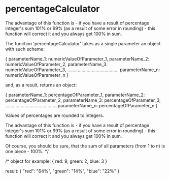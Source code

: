 # percentageCalculator
The advantage of this function is - if you have a result of percentage integer's sum 101% or 99% (as a result of some error in rounding) - this function will correct it and you always get 100% in sum.

The function 'percentageCalculator' takes as a single parameter an object with such scheme:

{
    parameterName_1: numericValueOfParameter_1,
    parameterName_2: numericValueOfParameter_2,
    parameterName_3: numericValueOfParameter_3,
    ........................................
    parameterName_n: numericValueOfParameter_n
}

and, as a result, returns an object:

{
    parameterName_1: percentageOfParameter_1,
    parameterName_2: percentageOfParameter_2,
    parameterName_3: percentageOfParameter_3,
    ........................................
    parameterName_n: percentageOfParameter_n
}

Values of percentages are rounded to integers.

The advantage of this function is - if you have a result of percentage integer's sum 101% or 99%
(as a result of some error in rounding) - this function will correct it and you always get 100% in sum.

Of course, you should be sure, that the sum of all parameters (from 1 to n) is one piece - 100%.
*/

/*
object for example:
{
    red: 9,
    green: 2,
    blue: 3
}

result:
{
    "red": "64%",
    "green": "14%",
    "blue": "22%"
}
